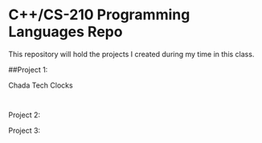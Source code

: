 # C++/CS-210 Programming Languages Repo


This repository will hold the projects I created during my time in this class.

##Project 1:

Chada Tech Clocks
```img


```

 Project 2:

 Project 3:

